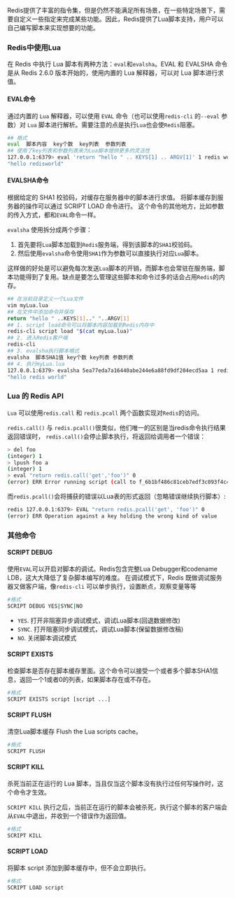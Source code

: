 Redis提供了丰富的指令集，但是仍然不能满足所有场景，在一些特定场景下，需要自定义一些指定来完成某些功能。因此，Redis提供了Lua脚本支持，用户可以自己编写脚本来实现想要的功能。

### Redis中使用Lua

在 Redis 中执行 Lua 脚本有两种方法：`eval`和`evalsha`。EVAL 和 EVALSHA 命令是从 Redis 2.6.0 版本开始的，使用内置的 Lua 解释器，可以对 Lua 脚本进行求值。

#### EVAL命令

通过内置的 `Lua` 解释器，可以使用 `EVAL` 命令（也可以使用`redis-cli` 的`--eval` 参数）对 `Lua` 脚本进行解析。需要注意的点是执行`Lua`也会使`Redis`阻塞。

```bash
## 格式
eval  脚本内容  key个数  key列表  参数列表
## 使用了key列表和参数列表来为Lua脚本提供更多的灵活性
127.0.0.1:6379> eval 'return "hello " .. KEYS[1] .. ARGV[1]' 1 redis world
"hello redisworld"
```

#### EVALSHA命令

根据给定的 SHA1 校验码，对缓存在服务器中的脚本进行求值。 将脚本缓存到服务器的操作可以通过 SCRIPT LOAD 命令进行。 这个命令的其他地方，比如参数的传入方式，都和`EVAL`命令一样。

`evalsha` 使用拆分成两个步骤：

1. 首先要将`Lua`脚本加载到`Redis`服务端，得到该脚本的`SHA1`校验码。
2. 然后使用`evalsha`命令使用`SHA1`作为参数可以直接执行对应`Lua`脚本。

这样做的好处是可以避免每次发送`Lua`脚本的开销，而脚本也会常驻在服务端，脚本功能得到了复用。缺点是要怎么管理这些脚本和命令过多的话会占用`Redis`的内存。

```bash
## 在当前目录定义一个Lua文件
vim myLua.lua
## 在文件中添加命令并保存
return "hello " ..KEYS[1].." "..ARGV[1]
## 1. script load命令可以将脚本内容加载到Redis内存中
redis-cli script load "$(cat myLua.lua)"
## 2. 进入Redis客户端
redis-cli
## 3. evalsha执行脚本格式
evalsha  脚本SHA1值 key个数 key列表 参数列表
## 4. 执行myLua.lua
127.0.0.1:6379> evalsha 5ea77eda7a16440abe244e6a88fd9df204ecd5aa 1 redis world
"hello redis world"
```

### Lua 的 Redis API

`Lua` 可以使用`redis.call` 和 `redis.pcall` 两个函数实现对`Redis`的访问。

`redis.call()` 与 `redis.pcall()`很类似，他们唯一的区别是当redis命令执行结果返回错误时， `redis.call()`会停止脚本执行，将返回给调用者一个错误：

```bash
> del foo
(integer) 1
> lpush foo a
(integer) 1
> eval "return redis.call('get','foo')" 0
(error) ERR Error running script (call to f_6b1bf486c81ceb7edf3c093f4c48582e38c0e791): ERR Operation against a key holding the wrong kind of value
```

而`redis.pcall()`会将捕获的错误以Lua表的形式返回（忽略错误继续执行脚本）:

```bash
redis 127.0.0.1:6379> EVAL "return redis.pcall('get', 'foo')" 0
(error) ERR Operation against a key holding the wrong kind of value
```

### 其他命令

#### SCRIPT DEBUG

使用`EVAL`可以开启对脚本的调试。Redis包含完整Lua Debugger和codename LDB，这大大降低了复杂脚本编写的难度。 在调试模式下，Redis 既做调试服务器又做客户端，像`redis-cli` 可以单步执行，设置断点，观察变量等等

```bash
#格式
SCRIPT DEBUG YES|SYNC|NO
```

- `YES`. 打开非阻塞异步调试模式，调试Lua脚本(回退数据修改)
- `SYNC`. 打开阻塞同步调试模式，调试Lua脚本(保留数据修改稿)
- `NO`. 关闭脚本调试模式

#### SCRIPT EXISTS

检查脚本是否存在脚本缓存里面。这个命令可以接受一个或者多个脚本SHA1信息，返回一个1或者0的列表，如果脚本存在或不存在。

```bash
#格式
SCRIPT EXISTS script [script ...]
```

#### SCRIPT FLUSH 

清空Lua脚本缓存 Flush the Lua scripts cache。

```bash
#格式
SCRIPT FLUSH 
```

#### SCRIPT KILL 

杀死当前正在运行的 Lua 脚本，当且仅当这个脚本没有执行过任何写操作时，这个命令才生效。

`SCRIPT KILL` 执行之后，当前正在运行的脚本会被杀死，执行这个脚本的客户端会从`EVAL`中退出，并收到一个错误作为返回值。

```bash
#格式
SCRIPT KILL 
```

#### SCRIPT LOAD

将脚本 script 添加到脚本缓存中，但不会立即执行。

```bash
#格式
SCRIPT LOAD script
```

